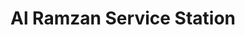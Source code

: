 ---
title: "Al Ramzan Service Station"
url: /hydrabd/al-ramzan-service-station/
shop: car repair
---